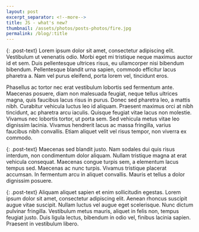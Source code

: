 ```yaml
---
layout: post
excerpt_separator: <!--more-->
title: JS - what's new?
thumbnail: /assets/photos/posts-photos/fire.jpg
permalink: /blog/:title
---
```

{: .post-text}
Lorem ipsum dolor sit amet, consectetur adipiscing elit. Vestibulum ut venenatis odio. Morbi eget mi tristique neque maximus auctor id et sem. Duis pellentesque ultrices risus, eu ullamcorper nisi bibendum bibendum. Pellentesque blandit urna sapien, commodo efficitur lacus pharetra a. Nam vel purus eleifend, porta lorem vel, tincidunt eros.
<!--more-->
Phasellus ac tortor nec erat vestibulum lobortis sed fermentum ante. Maecenas posuere, diam non malesuada feugiat, neque tellus ultrices magna, quis faucibus lacus risus in purus. Donec sed pharetra leo, a mattis nibh. Curabitur vehicula luctus leo id aliquam. Praesent maximus orci at nibh tincidunt, ac pharetra arcu iaculis. Quisque feugiat vitae lacus non molestie. Vivamus nec lobortis tortor, ut porta sem. Sed vehicula metus vitae leo dignissim lacinia. Vivamus hendrerit lacus ac massa fringilla, varius faucibus nibh convallis. Etiam aliquet velit vel risus tempor, non viverra ex commodo.

{: .post-text}
Maecenas sed blandit justo. Nam sodales dui quis risus interdum, non condimentum dolor aliquam. Nullam tristique magna at erat vehicula consequat. Maecenas congue turpis sem, a elementum lacus tempus sed. Maecenas ac nunc turpis. Vivamus tristique placerat accumsan. In fermentum arcu in aliquet convallis. Mauris et tellus a dolor dignissim posuere.

{: .post-text}
Aliquam aliquet sapien et enim sollicitudin egestas. Lorem ipsum dolor sit amet, consectetur adipiscing elit. Aenean rhoncus suscipit augue vitae suscipit. Nullam luctus vel augue eget scelerisque. Nunc dictum pulvinar fringilla. Vestibulum metus mauris, aliquet in felis non, tempus feugiat justo. Duis ligula lectus, bibendum in odio vel, finibus lacinia sapien. Praesent in vestibulum libero.